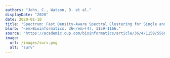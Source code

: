 ```yaml
---
authors: "John, C., Watson, D. et al."
displayDate: "2020"
date: 2020-01-10
title: "Spectrum: Fast Density-Aware Spectral Clustering for Single and Multi-Omic Data"
blurb: "<em>Bioinformatics, 36</em>(4), 1159-1166."
source: "https://academic.oup.com/bioinformatics/article/36/4/1159/5566508"
image:
  url: /images/surv.png
  alt: "surv"
---
```

